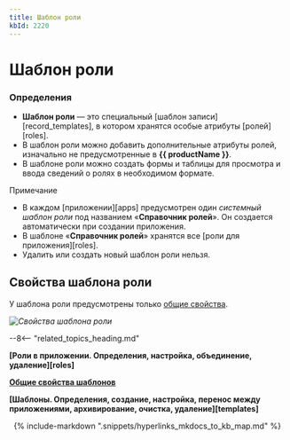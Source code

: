 ```yaml
---
title: Шаблон роли
kbId: 2220
---
```


# Шаблон роли

### Определения

- **Шаблон роли** — это специальный [шаблон записи][record_templates], в котором хранятся особые атрибуты [ролей][roles].
- В шаблон роли можно добавить дополнительные атрибуты ролей, изначально не предусмотренные в **{{ productName }}**.
- В шаблоне роли можно создать формы и таблицы для просмотра и ввода сведений о ролях в необходимом формате.

Примечание

- В каждом [приложении][apps] предусмотрен один *системный шаблон роли* под названием «**Справочник ролей**». Он создается автоматически при создании приложения.
- В шаблоне «**Справочник ролей**» хранятся все [роли для приложения][roles].
- Удалить или создать новый шаблон роли нельзя.

## Свойства шаблона роли

У шаблона роли предусмотрены только [общие свойства](https://kb.comindware.ru/article.php?id=2225).

_![Свойства шаблона роли](https://kb.comindware.ru/assets/role_templates_properties.png)_

--8<-- "related_topics_heading.md"

**[Роли в приложении. Определения, настройка, объединение, удаление][roles]**

**[Общие свойства шаблонов](https://kb.comindware.ru/article.php?id=2225)**

**[Шаблоны. Определения, создание, настройка, перенос между приложениями, архивирование, очистка, удаление][templates]**



 
{% include-markdown ".snippets/hyperlinks_mkdocs_to_kb_map.md" %}
